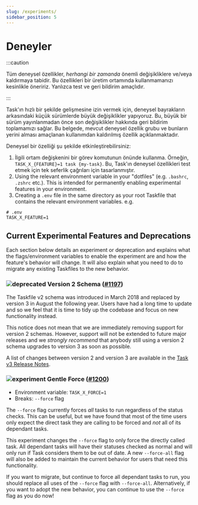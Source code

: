```yaml
---
slug: /experiments/
sidebar_position: 5
---
```


# Deneyler

:::caution

Tüm deneysel özellikler, _herhangi bir zamanda_ önemli değişikliklere ve/veya kaldırmaya tabidir. Bu özellikleri bir üretim ortamında kullanmamanızı kesinlikle öneririz. Yanlızca test ve geri bildirim amaçlıdır.

:::

Task'ın hızlı bir şekilde gelişmesine izin vermek için, deneysel bayrakların arkasındaki küçük sürümlerde büyük değişiklikler yapıyoruz. Bu, büyük bir sürüm yayınlanmadan önce son değişiklikler hakkında geri bildirim toplamamızı sağlar. Bu belgede, mevcut deneysel özellik grubu ve bunların yerini alması amaçlanan kullanımdan kaldırılmış özellik açıklanmaktadır.

Deneysel bir özelliği şu şekilde etkinleştirebilirsiniz:

1. İlgili ortam değişkenini bir görev komutunun önünde kullanma. Örneğin, `TASK_X_{FEATURE}=1 task {my-task}`. Bu, Task'ın deneysel özellikleri test etmek için tek seferlik çağrıları için tasarlanmıştır.
1. Using the relevant environment variable in your "dotfiles" (e.g. `.bashrc`, `.zshrc` etc.). This is intended for permanently enabling experimental features in your environment.
1. Creating a `.env` file in the same directory as your root Taskfile that contains the relevant environment variables. e.g.

```shell
# .env
TASK_X_FEATURE=1
```

## Current Experimental Features and Deprecations

Each section below details an experiment or deprecation and explains what the flags/environment variables to enable the experiment are and how the feature's behavior will change. It will also explain what you need to do to migrate any existing Taskfiles to the new behavior.

<!-- EXPERIMENT TEMPLATE - Include sections as necessary...

### ![experiment] {Feature} ([#{issue}](https://github.com/go-task/task/issues/{issue})), ...)

- Environment variable: `TASK_X_{feature}`
- Deprecates: {list any existing functionality that will be deprecated by this experiment}
- Breaks: {list any existing functionality that will be broken by this experiment}

{Short description of the feature}

{Short explanation of how users should migrate to the new behavior}

-->

### ![deprecated][] Version 2 Schema ([#1197][deprecate-version-2-schema])

The Taskfile v2 schema was introduced in March 2018 and replaced by version 3 in August the following year. Users have had a long time to update and so we feel that it is time to tidy up the codebase and focus on new functionality instead.

This notice does not mean that we are immediately removing support for version 2 schemas. However, support will not be extended to future major releases and we _strongly recommend_ that anybody still using a version 2 schema upgrades to version 3 as soon as possible.

A list of changes between version 2 and version 3 are available in the [Task v3 Release Notes][version-3-release-notes].

### ![experiment][] Gentle Force ([#1200](https://github.com/go-task/task/issues/1200))

- Environment variable: `TASK_X_FORCE=1`
- Breaks: `--force` flag

The `--force` flag currently forces _all_ tasks to run regardless of the status checks. This can be useful, but we have found that most of the time users only expect the direct task they are calling to be forced and _not_ all of its dependant tasks.

This experiment changes the `--force` flag to only force the directly called task. All dependant tasks will have their statuses checked as normal and will only run if Task considers them to be out of date. A new `--force-all` flag will also be added to maintain the current behavior for users that need this functionality.

If you want to migrate, but continue to force all dependant tasks to run, you should replace all uses of the `--force` flag with `--force-all`. Alternatively, if you want to adopt the new behavior, you can continue to use the `--force` flag as you do now!

<!-- prettier-ignore-start -->

<!-- prettier-ignore-end -->
[deprecate-version-2-schema]: https://github.com/go-task/task/issues/1197
[version-3-release-notes]: https://github.com/go-task/task/releases/tag/v3.0.0
[deprecated]: https://img.shields.io/badge/deprecated-red
[experiment]: https://img.shields.io/badge/experiment-yellow
